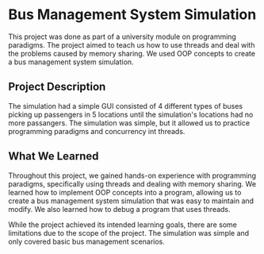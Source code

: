 # Bus Management System Simulation
This project was done as part of a university module on programming paradigms. The project aimed to teach us how to use threads and deal with the problems caused by memory sharing. We used OOP concepts to create a bus management system simulation.

## Project Description
The simulation had a simple GUI consisted of 4 different types of buses picking up passengers in 5 locations until the simulation's locations had no more passangers. The simulation was simple, but it allowed us to practice programming paradigms and concurrency int threads.

## What We Learned
Throughout this project, we gained hands-on experience with programming paradigms, specifically using threads and dealing with memory sharing. We learned how to implement OOP concepts into a program, allowing us to create a bus management system simulation that was easy to maintain and modify. We also learned how to debug a program that uses threads.

While the project achieved its intended learning goals, there are some limitations due to the scope of the project. The simulation was simple and only covered basic bus management scenarios.





